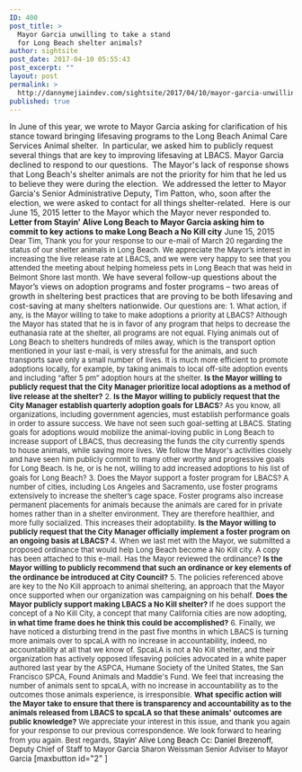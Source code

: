 ```yaml
---
ID: 400
post_title: >
  Mayor Garcia unwilling to take a stand
  for Long Beach shelter animals?
author: sightsite
post_date: 2017-04-10 05:55:43
post_excerpt: ""
layout: post
permalink: >
  http://dannymejiaindev.com/sightsite/2017/04/10/mayor-garcia-unwilling-to-take-a-stand-for-long-beach-shelter-animals/
published: true
---
```

In June of this year, we wrote to Mayor Garcia asking for clarification of his stance toward bringing lifesaving programs to the Long Beach Animal Care Services Animal shelter.  In particular, we asked him to publicly request several things that are key to improving lifesaving at LBACS. Mayor Garcia declined to respond to our questions.  The Mayor's lack of response shows that Long Beach's shelter animals are not the priority for him that he led us to believe they were during the election.  We addressed the letter to Mayor Garcia's Senior Administrative Deputy, Tim Patton, who, soon after the election, we were asked to contact for all things shelter-related.  Here is our June 15, 2015 letter to the Mayor which the Mayor never responded to. **Letter from Stayin' Alive Long Beach to Mayor Garcia asking him to commit to key actions to make Long Beach a No Kill city** June 15, 2015 <span style="font-size: small;">Dear Tim, </span> <span style="font-size: small;"><span style="color: #222222;">Thank you for your response to our e-mail of March 20 regarding the status of our shelter animals in Long Beach. We appreciate the Mayor’s interest in increasing the live release rate at LBACS, and we were very happy to see that you attended the meeting about helping homeless pets in Long Beach that was held in Belmont Shore last month.</span></span> We have several follow-up questions about the Mayor’s views on adoption programs and foster programs – two areas of growth in sheltering best practices that are proving to be both lifesaving and cost-saving at many shelters nationwide. <span style="font-size: small;"><span style="color: #222222;">Our questions are:</span></span> <span style="font-size: small;"><span style="color: #222222;">1. What action, if any, is the Mayor willing to take to make adoptions a priority at LBACS? Although the Mayor has stated that he is in favor of any program that helps to decrease the euthanasia rate at the shelter, all programs are not equal. Flying animals out of Long Beach to shelters hundreds of miles away, which is the transport option mentioned in your last e-mail, is very stressful for the animals, and such transports save only a small number of lives. It is much more efficient to promote adoptions locally, for example, by taking animals to local off-site adoption events and including “after 5 pm” adoption hours at the shelter. </span><span style="color: #222222;"><strong>Is the Mayor willing to publicly request that the City Manager prioritize local adoptions as a method of live release at the shelter?</strong></span></span> <span style="font-size: small;"><span style="color: #222222;">2. </span><span style="color: #222222;"><strong>Is the Mayor willing to publicly request that the City Manager establish quarterly adoption goals for LBACS</strong></span><span style="color: #222222;">? As you know, all organizations, including government agencies, must establish performance goals in order to assure success. We have not seen such goal-setting at LBACS. Stating goals for adoptions would mobilize the animal-loving public in Long Beach to increase support of LBACS, thus decreasing the funds the city currently spends to house animals, while saving more lives. We follow the Mayor's activities closely and have seen him publicly commit to many other worthy and progressive goals for Long Beach. Is he, or is he not, willing to add increased adoptions to his list of goals for Long Beach?</span></span> <span style="font-size: small;"><span style="color: #222222;">3. Does the Mayor support a foster program for LBACS? A number of cities, including Los Angeles and Sacramento, use foster programs extensively to increase the shelter’s cage space. Foster programs also increase permanent placements for animals because the animals are cared for in private homes rather than in a shelter environment. They are therefore healthier, and more fully socialized. This increases their adoptability. </span><span style="color: #222222;"><strong>Is</strong></span><span style="color: #222222;"><strong> the Mayor willing to publicly request that the City Manager officially implement a foster program on an ongoing basis at LBACS? </strong></span></span> <span style="font-size: small;"><span style="color: #222222;">4. When we last met with the Mayor, we submitted a proposed ordinance that would help Long Beach become a No Kill city. A copy has been attached to this e-mail. Has the Mayor reviewed the ordinance? </span><span style="color: #222222;"><strong>Is the Mayor willing to publicly recommend that such an ordinance or key elements of the ordinance be introduced at City Council?</strong></span></span> <span style="font-size: small;"><span style="color: #222222;"> 5. The policies referenced above are key to the No Kill approach to animal sheltering, an approach that the Mayor once supported when our organization was campaigning on his behalf. </span><span style="color: #222222;"><strong>Does the Mayor publicly support making LBACS a No Kill shelter? </strong></span><span style="color: #222222;">If he does support the concept of a No Kill City, a concept that many California cities are now adopting, </span><span style="color: #222222;"><strong>in what time frame does he think this could be accomplished?</strong></span></span> <span style="font-size: small;"><span style="color: #222222;">6. Finally, we have noticed a disturbing trend in the past five months in which LBACS is turning more animals over to spcaLA with no increase in accountability, indeed, no accountability at all that we know of. SpcaLA is not a No Kill shelter, and their organization has actively opposed lifesaving policies advocated in a white paper authored last year by the ASPCA, Humane Society of the United States, the San Francisco SPCA, Found Animals and Maddie's Fund. We feel that increasing the number of animals sent to spcaLA, with no increase in accountability as to the outcomes those animals experience, is irresponsible. </span><span style="color: #222222;"><strong>What specific action will the Mayor take to ensure that there is transparency and accountability as to the animals released from LBACS to spcaLA so that these animals' outcomes are public knowledge?</strong></span> </span><span style="font-size: small;"><span style="color: #222222;">We appreciate your interest in this issue, and thank you again for your response to our previous correspondence. We look forward to hearing from you again.</span></span> <span style="font-size: small;"><span style="color: #222222;">Best regards,</span></span> <span style="font-size: small;"><span style="color: #000000;">Stayin’ Alive Long Beach</span></span> ​ <span style="font-size: small;"><span style="color: #000000;">Cc: Daniel Brezenoff</span>, Deputy Chief of Staff to Mayor Garcia Sharon Weissman Senior Adviser to Mayor Garcia</span> [maxbutton id="2" ]